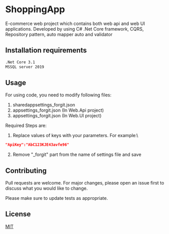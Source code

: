# ShoppingApp

E-commerce web project which contains both web api and web UI applications. Developed by using C# .Net Core framework, CQRS, Repository pattern, auto mapper auto and validator

## Installation requirements

```bash
.Net Core 3.1
MSSQL server 2019
```

## Usage
For using code, you need to modify following files:

 1. sharedappsettings_forgit.json
 2. appsettings_forgit.json (In Web.Api project)
 3. appsettings_forgit.json (In Web.UI project)

Required Steps are:
 1. Replace values of keys with your parameters. For example:\
```json
"ApiKey":"AbC123KJE43avfe96"
```
 2. Remove "_forgit" part from the name of settings file and save
## Contributing
Pull requests are welcome. For major changes, please open an issue first to discuss what you would like to change.

Please make sure to update tests as appropriate.

## License
[MIT](https://choosealicense.com/licenses/mit/)

